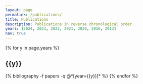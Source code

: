 ```yaml
---
layout: page
permalink: /publications/
title: Publications
description: Publications in reverse chronological order.
years: [2024, 2023, 2022, 2021, 2020, 2016, 2013]
nav: true
---
```


<div class="publications">

{% for y in page.years %}
  <h2 class="year">{{y}}</h2>
  {% bibliography -f papers -q @*[year={{y}}]* %}
{% endfor %}

</div>
